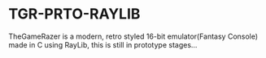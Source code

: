 # TGR-PRTO-RAYLIB
TheGameRazer is a modern, retro styled 16-bit emulator(Fantasy Console) made in C using RayLib, this is still in prototype stages... 
